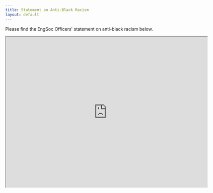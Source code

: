```yaml
---
title: Statement on Anti-Black Racism
layout: default
---
```


Please find the EngSoc Officers' statement on anti-black racism below.

<iframe id="embed" src="https://drive.google.com/file/d/1UyNK9rd4yGtMXKcmKDaPTX40C9ZP_wnT/preview" width="640" height="480"></iframe>